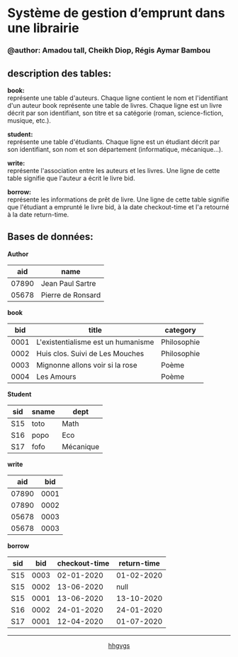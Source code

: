 # Système de gestion d’emprunt dans une librairie

### @author: Amadou tall, Cheikh Diop, Régis Aymar Bambou

## description des tables:  
**book:**  
représente une table d'auteurs. Chaque ligne contient le nom et l'identifiant d'un auteur book représente une table de livres. Chaque ligne est un livre décrit par son identifiant, son titre et sa catégorie (roman, science-fiction, musique, etc.).  
  
**student:**  
représente une table d'étudiants. Chaque ligne est un étudiant décrit par son identifiant, son nom et son département (informatique, mécanique...). 
  
**write:**  
représente l'association entre les auteurs et les livres. Une ligne de cette table signifie que l'auteur a écrit le livre bid. 
  
**borrow:**  
représente les informations de prêt de livre. Une ligne de cette table signifie que l'étudiant a emprunté le livre bid, à la date checkout-time et l'a retourné à la date return-time. 

## Bases de données:

**Author**


aid      | name 
------------ | -------------
07890        | Jean Paul Sartre
05678        | Pierre de Ronsard

**book** 


bid | title | category 
------------ | ------------- | ------------- 
0001 | L'existentialisme est un humanisme | Philosophie
0002 | Huis clos. Suivi de Les Mouches | Philosophie
0003 | Mignonne allons voir si la rose | Poème
0004 | Les Amours | Poème

**Student** 

sid | sname | dept 
------------ | ------------- | ------------- 
S15 | toto | Math
S16 | popo | Eco
S17 | fofo | Mécanique

**write**


aid      | bid 
------------ | -------------
07890        | 0001
07890        | 0002
05678        | 0003
05678        | 0003

**borrow**

sid | bid | checkout-time | return-time 
------------ | ------------- | ------------- | -------------
S15 | 0003 | 02-01-2020 | 01-02-2020
S15 | 0002 | 13-06-2020 | null
S15 | 0001 | 13-06-2020 | 13-10-2020
S16 | 0002 | 24-01-2020 | 24-01-2020
S17 | 0001 | 12-04-2020 | 01-07-2020

------------------------------
<p align='center'>
  <a href=''> hhgvgs </a> 
 
</p>
